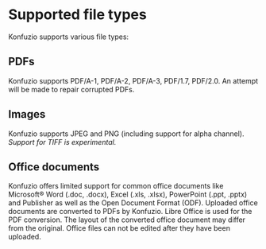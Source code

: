 # Supported file types

Konfuzio supports various file types:

## PDFs   
Konfuzio supports PDF/A-1, PDF/A-2, PDF/A-3, PDF/1.7, PDF/2.0. An attempt will be made to repair corrupted PDFs.

## Images
Konfuzio supports JPEG and PNG (including support for alpha channel). _Support for TIFF is experimental._

## Office documents
Konfuzio offers limited support for common office documents like Microsoft® Word (.doc, .docx), Excel (.xls, .xlsx), PowerPoint (.ppt, .pptx) and Publisher as well as the Open Document Format (ODF). Uploaded office documents are converted to PDFs by Konfuzio. Libre Office is used for the PDF conversion. The layout of the converted office document may differ from the original. Office files can not be edited after they have been uploaded.
